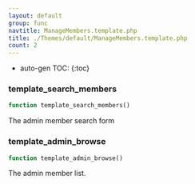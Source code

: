 ```yaml
---
layout: default
group: func
navtitle: ManageMembers.template.php
title: ./Themes/default/ManageMembers.template.php
count: 2
---
```

* auto-gen TOC:
{:toc}
### template_search_members

```php
function template_search_members()
```
The admin member search form



### template_admin_browse

```php
function template_admin_browse()
```
The admin member list.




